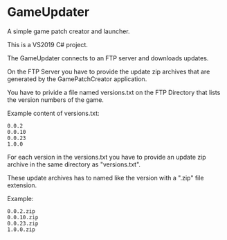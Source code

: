 # GameUpdater
A simple game patch creator and launcher.

This is a VS2019 C# project.

The GameUpdater connects to an FTP server and downloads updates.

On the FTP Server you have to provide the update zip archives that are generated by the GamePatchCreator application.

You have to privide a file named versions.txt on the FTP Directory that lists the version numbers of the game.

Example content of versions.txt:

```
0.0.2
0.0.10
0.0.23
1.0.0
```

For each version in the versions.txt you have to provide an update zip archive in the same directory as "versions.txt".

These update archives has to named like the version with a ".zip" file extension.

Example:
```
0.0.2.zip
0.0.10.zip
0.0.23.zip
1.0.0.zip
```
